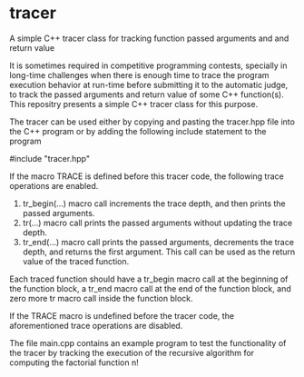 # tracer
A simple C++ tracer class for tracking function passed arguments and and return value

It is sometimes required in competitive programming contests, specially in long-time challenges when there is enough time to trace the program execution behavior at run-time before submitting it to the automatic judge, to track the passed arguments and return value of some C++ function(s). This repositry presents a simple C++ tracer class for this purpose.

The tracer can be used either by copying and pasting the tracer.hpp file into the C++ program or by adding the following include statement to the program

#include "tracer.hpp"

If the macro TRACE is defined before this tracer code, the following trace operations are enabled.

1. tr_begin(...) macro call increments the trace depth, and then prints the passed arguments.
2. tr(...) macro call prints the passed arguments without updating the trace depth.
2. tr_end(...) macro call prints the passed arguments, decrements the trace depth, and returns the first argument. This call can be used as the return value of the traced function.

Each traced function should have a tr_begin macro call at the beginning of the function block, a tr_end macro call at the end of the function block, and zero more tr macro call inside the function block.

If the TRACE macro is undefined before the tracer code, the aforementioned trace operations are disabled.

The file main.cpp contains an example program to test the functionality of the tracer by tracking the execution of the recursive algorithm for computing the factorial function n!
